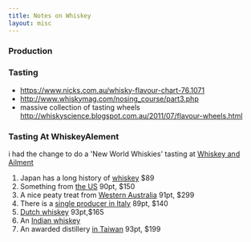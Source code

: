 ```yaml
---
title: Notes on Whiskey
layout: misc
---
```

### Production

### Tasting

* <https://www.nicks.com.au/whisky-flavour-chart-76.1071>
* <http://www.whiskymag.com/nosing_course/part3.php>
* massive collection of tasting wheels <http://whiskyscience.blogspot.com.au/2011/07/flavour-wheels.html>

### Tasting At WhiskeyAlement

i had the change to do a 'New World Whiskies' tasting at [Whiskey and Ailment](http://www.whiskyandale.com.au/)
1. Japan has a long history of [whiskey](https://www.nicks.com.au/nikka-all-malt-pure-and-rich-blended-malt-japanese-whisky-700ml) $89
2. Something from [the US](https://www.nicks.com.au/westland-sherry-wood-single-malt-american-whiskey-700ml) 90pt, $150
3. A nice peaty treat from [Western Australia](https://www.nicks.com.au/great-southern-distillery-limeburners-peated-single-malt-whisky-700ml) 91pt, $299
4. There is a [single producer in Italy](https://www.nicks.com.au/puni-nero-single-malt-italian-whisky-700ml) 89pt, $140
5. [Dutch whiskey](https://www.nicks.com.au/millstone-12-year-old-sherry-cask-single-malt-dutch-whisky-700ml) 93pt,$165
6. An [Indian whiskey](https://www.nicks.com.au/amrut-fusion-single-malt-indian-whisky-700ml)
7. An awarded distillery [in Taiwan](https://www.nicks.com.au/kavalan-solist-ex-bourbon-cask-strength-single-malt-taiwanese-whisky-700ml) 93pt, $199
